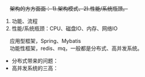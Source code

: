 


&emsp; ~~架构的方方面面： 1).架构模式、2).性能/系统瓶颈。~~   

1. 功能、流程  
2. 性能/系统瓶颈：CPU、磁盘IO、内存、网络IO  


&emsp; 应用型框架，Spring、Mybatis  
&emsp; 功能性框架，redis、mq，一般都是分布式、高并发系统。  

* 分布式带来的问题：  
* 高并发系统的三高：  

<!-- 

 顶级架构师究竟有多牛？这个方法论带你跨越鸿沟！ 
 https://mp.weixin.qq.com/s/xzQe2Efy9I7nzNJftBWvLQ

数据中台
https://mp.weixin.qq.com/s/MrpIVY-u4jL7WDc8UvWaIQ


访问安全，鉴权
微服务如何实现「访问安全」？
在微服务架构下，有以下三种方案可以选择：
1).网关鉴权模式（API Gateway）
2).服务自主鉴权模式
3).API Token模式（OAuth2.0）
https://mp.weixin.qq.com/s?__biz=MzI2MTExOTA3Nw==&mid=2650502408&idx=1&sn=9184e8875e677c1651f14330bb8ec57b&chksm=f2509802c52711147f75de1e4300cb5f5c2bf9f6391a08db6c111b50360fa9ed216e12d768ab&mpshare=1&scene=1&srcid=&sharer_sharetime=1566698948555&sharer_shareid=b256218ead787d58e0b58614a973d00d&key=a98b434d6faae616e90e97e51e408067b6a1eb2364b9e5e688e929903ae005c46b0b0fe4ea2406105a3af407304376eeeb8c57136ec96ba4afb4f9f00ea12385b765f4c9b4f38512b8cb68506685c0df&ascene=1&uin=MTE1MTYxNzY2MQ%3D%3D&devicetype=Windows+10&version=62060844&lang=zh_CN&pass_ticket=UdkKHp3zAdf78LuWubTqEqGIMoAcdSBRnjNG1p8%2FPFavkcsnnf0KgfvCZT5R%2B314

鉴权作用：
https://baike.baidu.com/item/%E9%89%B4%E6%9D%83/10857773?fr=aladdin&ms=1&rid=8512730653002098236
https://www.cnblogs.com/huangjianping/p/7911750.html
https://www.jianshu.com/p/4a00c0c3bf1d
https://blog.csdn.net/wang839305939/article/details/78713124/

-->



<!-- 

《大型网站系统与Java中间件实践》
《深入分析Java web技术内幕》
《大型网站技术架构：核心原理与案例分析》
《分布式系统原理介绍.pdf》
《微服务架构设计模式》书籍下载


架构整体设计：
高可用架构设计之硬件篇

DNS篇
通过DNS轮询实现机房间的负载均衡

全方位认识DNS（实践篇） 
https://mp.weixin.qq.com/s/vQt9Bq5prxvySBSW-y6XJw

CDN篇
如何给女朋友解释什么是CDN？
https://mp.weixin.qq.com/s?__biz=MjM5NzA1MTcyMA==&mid=2651169969&idx=2&sn=55094857c22f19c478f9ad623f1defd0&chksm=bd2ee8968a596180e4fb2e31b2ea3eb90a72fc81d333efab06fa866c4fc8997c649d21960f25&mpshare=1&scene=1&srcid=&sharer_sharetime=1566720760994&sharer_shareid=b256218ead787d58e0b58614a973d00d&key=58e504541863490ebf8808ebda20e08fe5999bffcd0571a7d2c2d680855595b5872503855216bbed77b198987c2ee0791b677c50d62f826a97aab28621093ee06f3ee5ae3d78f3245e3b83143941a9b8&ascene=1&uin=MTE1MTYxNzY2MQ%3D%3D&devicetype=Windows+10&version=62060844&lang=zh_CN&pass_ticket=UdkKHp3zAdf78LuWubTqEqGIMoAcdSBRnjNG1p8%2FPFavkcsnnf0KgfvCZT5R%2B314

API网关：
API网关在微服务架构中的应用
https://mp.weixin.qq.com/s/iEpXeSjb_N4ImOJEuhCGDQ


LB负载

接入层篇
服务治理：熔断、降级、限流

一、服务器降级：
服务降级，当服务器压力剧增的情况下，根据当前业务情况及流量对一些服务和页面有策略的降级，以此释放服务器资源以保证核心任务的正常运行。也就是说，当服务器负载达到饱和时，将一些无关轻重、可有可无的服务停掉，以此来达到主功能的完整执行。

二、服务器熔断：
在互联网系统中，当下游服务因访问压力过大而响应变慢或失败，上游服务为了保护系统整体的可用性，可以暂时切断对下游服务的调用。
这种牺牲局部，保全整体的措施就叫做熔断。
降级与熔断使用场景不同。二者不可混淆。熔断是由于下游服务发生异常，而将下游服务停掉的做法；降级则是为了更好的完成主服务的执行而将一些服务停掉。

三、服务雪崩
1、服务血崩：当系统中的某个基础服务不可用时，导致整个系统不可用的情况。这种现象被称为服务雪崩效应. 为了应对服务雪崩, 一种常见的做法是手动服务降级. 而Hystrix的出现,给我们提供了另一种选择.

服务隔离：

服务隔离，指将系统按照一定的原则划分为若干个服务模块，各个模块之间相对独立，无强依赖。当有故障发生时，能将问题和影响隔离在某个模块内部，而不扩散风险，不波及其它模块，不影响整体的系统服务。
服务隔离的设计模式能降低依赖服务对整个系统的影响，保护有限的资源不被耗尽，提高了整个系统的可用性。
服务隔离应该怎么做？
那在实际项目中，一般通过什么方法去做服务隔离呢？主要有以下两种：
按服务/功能做隔离
按用户分类隔离

服务隔离的注意事项
在做服务隔离的时候，还是有一些原则和事项需要注意的：
不可越界：能在隔离模块内完成的逻辑，就尽量不要跨模块调用，减少依赖。
不可共享：数据和资源能独享的就尽量不要共享，不然很容易造成隔离失效。
考虑效率：设计隔离模块的时候，要根据业务情况而定，充分的考虑到未来的拓补结构，减少调用效率的损失。
考虑颗粒度：隔离模块设计的大小问题，过大和过小都不合适，需充分考虑。
服务的全面监控：既然服务或用户进行隔离了，那么系统的复杂度肯定是比之前要高了，那么针对多服务的全链路监控是必不可少的。

服务限流：

服务限流的注意事项
我们在做服务限流的时候，还是有一些原则和事项需要注意的：

实时监控：系统必须要做好全链路的实时监控，才能保证限流的及时检测和处理。
手动开关：除系统自动限流以外，还需要有能手动控制的开关，以保证随时都可以人工介入。
限流的性能：限流的功能理论上是会在一定程度影响到业务正常性能的，因此需要做到限流的性能优化和控制。



服务熔断：



业务逻辑层篇
查看《工程设计》章节

数据存储层篇
一般来说某个系统内部如果出现跨多个库的这么一个操作，是不合规的。现在微服务，一个大的系统分成几百个服务，几十个服务。一般来说，要求每个服务只能操作自己对应的一个数据库。如果要操作别的服务对应的库，不允许直连别的服务的库，违反微服务架构的规范。

 

分布式缓存篇
查看《分布式缓存》章节

性能评估&扩容篇

软件质量保证篇

监控篇
https://mp.weixin.qq.com/s/Gs-AlLJpDGXXjRpZgzfolg

安全篇

基于堆栈分析篇

高性能数据提交与存储篇





-->
